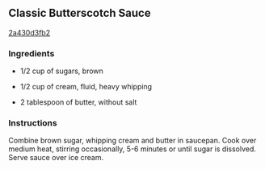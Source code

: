 ## Classic Butterscotch Sauce

[2a430d3fb2](http://www.landolakes.com/recipe/930/classic-butterscotch-sauce)

### Ingredients

 - 1/2 cup of sugars, brown

 - 1/2 cup of cream, fluid, heavy whipping

 - 2 tablespoon of butter, without salt

### Instructions

Combine brown sugar, whipping cream and butter in saucepan. Cook over medium heat, stirring occasionally, 5-6 minutes or until sugar is dissolved. Serve sauce over ice cream.